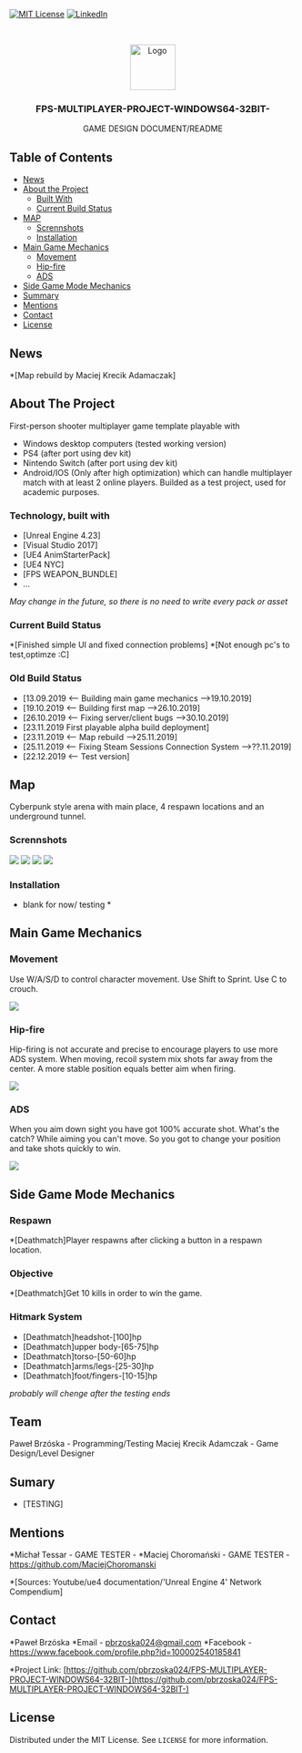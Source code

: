 
[![MIT License][license-shield]][license-url]
[![LinkedIn][linkedin-shield]][linkedin-url]



<!-- PROJECT LOGO -->
<p align="center">
 
<br />
<p align="center">
  <a href="https://github.com/pbrzoska024/FPS-MULTIPLAYER-PROJECT-WINDOWS64-32BIT-">
  </a>
  <img src="images/logo.png" alt="Logo" width="80" height="80">
  <h3 align="center">FPS-MULTIPLAYER-PROJECT-WINDOWS64-32BIT-</h3>

  <p align="center">
  GAME DESIGN DOCUMENT/README
   



<!-- TABLE OF CONTENTS -->
## Table of Contents
* [News](#news)
* [About the Project](#about-the-project)
  * [Built With](#built-with)
  * [Current Build Status](#current-build-status)
* [MAP](#map)
  * [Scrennshots](#Scrennshots)
  * [Installation](#installation)
* [Main Game Mechanics](#main-game-mechanics)
  * [Movement](#Movement)
  * [Hip-fire](#hip-fire)
  * [ADS](#ADS)
* [Side Game Mode Mechanics](#Side-Game-Mode-Mechanics)
* [Summary](#summary)
* [Mentions](#mentions)
* [Contact](#contact)
* [License](#license)

## News
*[Map rebuild by Maciej Krecik Adamaczak]


<!-- ABOUT THE PROJECT -->
## About The Project

First-person shooter multiplayer game template playable with
- Windows desktop computers (tested working version)
- PS4 (after port using dev kit)
- Nintendo Switch (after port using dev kit)
- Android/IOS (Only after high optimization)
which can handle multiplayer match with at least 2 online players.
Builded as a test project, used for academic purposes.



### Technology, built with

* [Unreal Engine 4.23]
* [Visual Studio 2017]
* [UE4 AnimStarterPack]
* [UE4 NYC]
* [FPS WEAPON_BUNDLE]
* ...

*May change in the future, so there is no need to write every pack or asset*

### Current Build Status

*[Finished simple UI and fixed connection problems]
*[Not enough pc's to test,optimze :C]



### Old Build Status
* [13.09.2019 <-- Building main game mechanics    -->19.10.2019]
* [19.10.2019 <-- Building first map   -->26.10.2019]
* [26.10.2019 <-- Fixing server/client bugs   -->30.10.2019]
* [23.11.2019 First playable alpha build deployment]
* [23.11.2019 <-- Map rebuild   -->25.11.2019]
* [25.11.2019 <-- Fixing Steam Sessions Connection System -->??.11.2019]
* [22.12.2019 <-- Test version]



<!-- GETTING STARTED -->
## Map

Cyberpunk style arena with main place, 4 respawn locations and an underground tunnel.


### Scrennshots

<img src="images/newmap1.png">
<img src="images/newmap.png">
<img src="images/newmap2.png">
<img src="images/HighresScreenshot00005.png">

### Installation
 
* blank for now/ testing *



<!-- USAGE EXAMPLES -->
## Main Game Mechanics



### Movement
Use W/A/S/D to control character movement.
Use Shift to Sprint.
Use C to crouch.


![](images/GAME2.gif)


### Hip-fire
Hip-firing is not accurate and precise to encourage players to use more ADS system.
When moving, recoil system mix shots far away from the center.
A more stable position equals better aim when firing.


![](images/GAME3.gif)


### ADS
When you aim down sight you have got 100% accurate shot.
What's the catch?
While aiming you can't move.
So you got to change your position and take shots quickly to win.


![](images/GAME4.gif)





<!-- ROADMAP -->
## Side Game Mode Mechanics

### Respawn
*[Deathmatch]Player respawns after clicking a button in a respawn location.

### Objective
*[Deathmatch]Get 10 kills in order to win the game.

### Hitmark System
* [Deathmatch]headshot-[100]hp
* [Deathmatch]upper body-[65-75]hp
* [Deathmatch]torso-[50-60]hp
* [Deathmatch]arms/legs-[25-30]hp
* [Deathmatch]foot/fingers-[10-15]hp

*probably will chenge after the testing ends*
## Team
Paweł Brzóska - Programming/Testing
Maciej Krecik Adamczak - Game Design/Level Designer

<!-- Summary -->
## Sumary

* [TESTING]





## Mentions
*Michał Tessar - GAME TESTER -
*Maciej Choromański - GAME TESTER - https://github.com/MaciejChoromanski


*[Sources: Youtube/ue4 documentation/'Unreal Engine 4' Network Compendium]






## Contact

*Paweł Brzóska
*Email - pbrzoska024@gmail.com
*Facebook - https://www.facebook.com/profile.php?id=100002540185841

*Project Link: [https://github.com/pbrzoska024/FPS-MULTIPLAYER-PROJECT-WINDOWS64-32BIT-](https://github.com/pbrzoska024/FPS-MULTIPLAYER-PROJECT-WINDOWS64-32BIT-)




<!-- LICENSE -->
## License

Distributed under the MIT License. See `LICENSE` for more information.





<!-- MARKDOWN LINKS & IMAGES -->
<!-- https://www.markdownguide.org/basic-syntax/#reference-style-links -->
[issues-url]: https://github.com/othneildrew/Best-README-Template/issues
[license-shield]: https://img.shields.io/github/license/othneildrew/Best-README-Template.svg?style=flat-square
[license-url]: https://github.com/othneildrew/Best-README-Template/blob/master/LICENSE.txt
[linkedin-shield]: https://img.shields.io/badge/-LinkedIn-black.svg?style=flat-square&logo=linkedin&colorB=555
[linkedin-url]: https://www.linkedin.com/in/paweł-brzóska-522634179/
[product-screenshot]: images/screenshot.png
